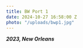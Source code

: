 ```yaml
---
title: BW Port 1
date: 2024-10-27 16:58:00 Z
photo: "/uploads/bwp1.jpg"
---
```


***2023, New Orleans***
